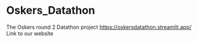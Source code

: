 # Oskers_Datathon
The Oskers round 2 Datathon project
https://oskersdatathon.streamlit.app/
Link to our website